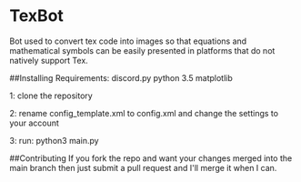 # TexBot
Bot used to convert tex code into images so that equations and mathematical symbols can be easily presented in platforms that do not natively support Tex.

##Installing
Requirements:
discord.py
python 3.5
matplotlib

1: clone the repository

2: rename config_template.xml to config.xml and change the settings to your account

3: run:
python3 main.py

##Contributing
If you fork the repo and want your changes merged into the main branch then just submit a pull request and I'll merge it when I can.
